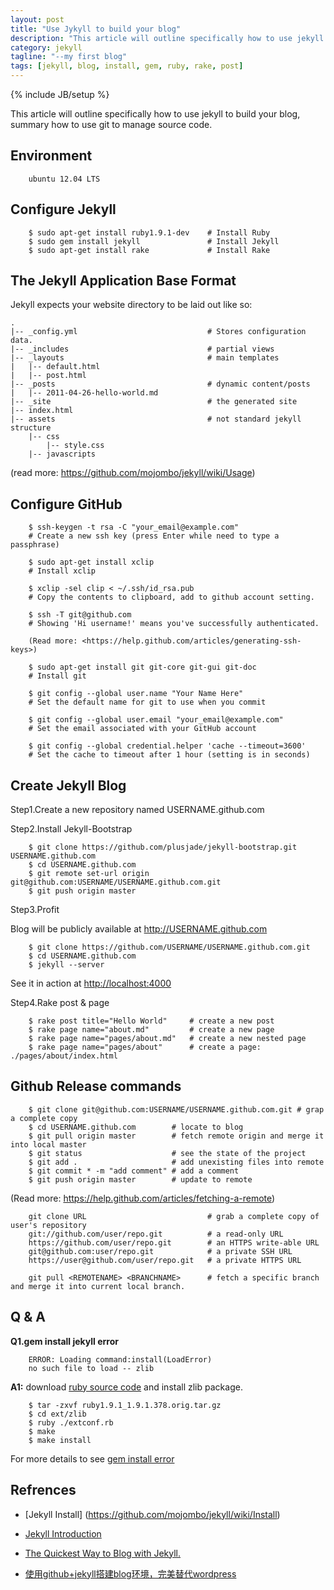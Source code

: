 ```yaml
---
layout: post
title: "Use Jykyll to build your blog"
description: "This article will outline specifically how to use jekyll to build your blog."
category: jekyll
tagline: "--my first blog"
tags: [jekyll, blog, install, gem, ruby, rake, post]
---
```

{% include JB/setup %}

This article will outline specifically how to use jekyll to build your blog, summary how to use git to manage source code.

## Environment ##

        ubuntu 12.04 LTS

## Configure Jekyll ##

        $ sudo apt-get install ruby1.9.1-dev    # Install Ruby
        $ sudo gem install jekyll               # Install Jekyll
        $ sudo apt-get install rake             # Install Rake

## The Jekyll Application Base Format

Jekyll expects your website directory to be laid out like so:

    .
    |-- _config.yml                             # Stores configuration data.
    |-- _includes                               # partial views
    |-- _layouts                                # main templates
    |   |-- default.html
    |   |-- post.html
    |-- _posts                                  # dynamic content/posts
    |   |-- 2011-04-26-hello-world.md
    |-- _site                                   # the generated site
    |-- index.html
    |-- assets                                  # not standard jekyll structure
        |-- css
            |-- style.css
        |-- javascripts

(read more: <https://github.com/mojombo/jekyll/wiki/Usage>)

## Configure GitHub ##

        $ ssh-keygen -t rsa -C "your_email@example.com"
        # Create a new ssh key (press Enter while need to type a passphrase)

        $ sudo apt-get install xclip
        # Install xclip

        $ xclip -sel clip < ~/.ssh/id_rsa.pub               
        # Copy the contents to clipboard, add to github account setting.

        $ ssh -T git@github.com
        # Showing 'Hi username!' means you've successfully authenticated.

        (Read more: <https://help.github.com/articles/generating-ssh-keys>)

        $ sudo apt-get install git git-core git-gui git-doc
        # Install git

        $ git config --global user.name "Your Name Here"
        # Set the default name for git to use when you commit

        $ git config --global user.email "your_email@example.com"
        # Set the email associated with your GitHub account

        $ git config --global credential.helper 'cache --timeout=3600'
        # Set the cache to timeout after 1 hour (setting is in seconds)

## Create Jekyll Blog ##

Step1.Create a new repository named USERNAME.github.com
        
Step2.Install Jekyll-Bootstrap

        $ git clone https://github.com/plusjade/jekyll-bootstrap.git USERNAME.github.com
        $ cd USERNAME.github.com
        $ git remote set-url origin git@github.com:USERNAME/USERNAME.github.com.git
        $ git push origin master

Step3.Profit

Blog will be publicly available at <http://USERNAME.github.com>

        $ git clone https://github.com/USERNAME/USERNAME.github.com.git
        $ cd USERNAME.github.com
        $ jekyll --server

See it in action at <http://localhost:4000>

Step4.Rake post & page

        $ rake post title="Hello World"     # create a new post
        $ rake page name="about.md"         # create a new page
        $ rake page name="pages/about.md"   # create a new nested page
        $ rake page name="pages/about"      # create a page: ./pages/about/index.html

## Github Release commands ##

        $ git clone git@github.com:USERNAME/USERNAME.github.com.git # grap a complete copy
        $ cd USERNAME.github.com        # locate to blog
        $ git pull origin master        # fetch remote origin and merge it into local master
        $ git status                    # see the state of the project
        $ git add .                     # add unexisting files into remote
        $ git commit * -m "add comment" # add a comment
        $ git push origin master        # update to remote

(Read more: <https://help.github.com/articles/fetching-a-remote>)

        git clone URL                           # grab a complete copy of user's repository
        git://github.com/user/repo.git          # a read-only URL
        https://github.com/user/repo.git        # an HTTPS write-able URL
        git@github.com:user/repo.git            # a private SSH URL
        https://user@github.com/user/repo.git   # a private HTTPS URL

        git pull <REMOTENAME> <BRANCHNAME>      # fetch a specific branch and merge it into current local branch.

## Q & A ##

**Q1.gem install jekyll error**

        ERROR: Loading command:install(LoadError)
        no such file to load -- zlib

**A1:**
    download [ruby source code](http://archive.ubuntu.com/ubuntu/pool/universe/r/ruby1.9.1/ruby1.9.1_1.9.1.378.orig.tar.gz) and install zlib package.

        $ tar -zxvf ruby1.9.1_1.9.1.378.orig.tar.gz
        $ cd ext/zlib
        $ ruby ./extconf.rb
        $ make
        $ make install

  For more details to see [gem install error](http://www.linuxidc.com/Linux/2012-06/62073.htm)

## Refrences ##

- [Jekyll Install] (https://github.com/mojombo/jekyll/wiki/Install)

- [Jekyll Introduction](http://jekyllbootstrap.com/lessons/jekyll-introduction.html)

- [The Quickest Way to Blog with Jekyll.](http://jekyllbootstrap.com/)

- [使用github+jekyll搭建blog环境，完美替代wordpress](http://www.heiniuhaha.com/lessons/2012/08/09/use-jekyll-build-blog/)

